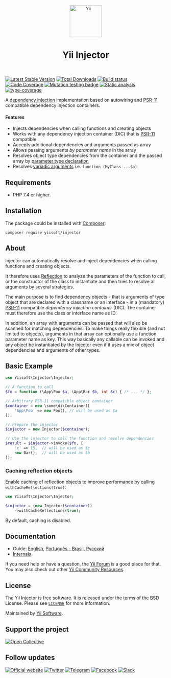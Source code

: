 <p align="center">
    <a href="https://github.com/yiisoft" target="_blank">
        <img src="https://yiisoft.github.io/docs/images/yii_logo.svg" height="100px" alt="Yii">
    </a>
    <h1 align="center">Yii Injector</h1>
    <br>
</p>

[![Latest Stable Version](https://poser.pugx.org/yiisoft/injector/v)](https://packagist.org/packages/yiisoft/injector)
[![Total Downloads](https://poser.pugx.org/yiisoft/injector/downloads)](https://packagist.org/packages/yiisoft/injector)
[![Build status](https://github.com/yiisoft/injector/actions/workflows/build.yml/badge.svg?branch=master)](https://github.com/yiisoft/injector/actions/workflows/build.yml?query=branch%3Amaster)
[![Code Coverage](https://codecov.io/gh/yiisoft/injector/graph/badge.svg?token=UX1E0SFD1P)](https://codecov.io/gh/yiisoft/injector)
[![Mutation testing badge](https://img.shields.io/endpoint?style=flat&url=https%3A%2F%2Fbadge-api.stryker-mutator.io%2Fgithub.com%2Fyiisoft%2Finjector%2Fmaster)](https://dashboard.stryker-mutator.io/reports/github.com/yiisoft/injector/master)
[![Static analysis](https://github.com/yiisoft/injector/actions/workflows/static.yml/badge.svg?branch=master)](https://github.com/yiisoft/injector/actions/workflows/static.yml?query=branch%3Amaster)
[![type-coverage](https://shepherd.dev/github/yiisoft/injector/coverage.svg)](https://shepherd.dev/github/yiisoft/injector)

A [dependency injection](https://en.wikipedia.org/wiki/Dependency_injection)
implementation based on autowiring and
[PSR-11](https://www.php-fig.org/psr/psr-11/) compatible dependency injection containers.

#### Features

- Injects dependencies when calling functions and creating objects
- Works with any dependency injection container (DIC) that is [PSR-11](https://www.php-fig.org/psr/psr-11/) compatible
- Accepts additional dependencies and arguments passed as array
- Allows passing arguments *by parameter name* in the array
- Resolves object type dependencies from the container and the passed array
   by [parameter type declaration](https://www.php.net/manual/en/functions.arguments.php#functions.arguments.type-declaration)
- Resolves [variadic arguments](https://www.php.net/manual/en/functions.arguments.php#functions.variable-arg-list)
   i.e. `function (MyClass ...$a)`

## Requirements

- PHP 7.4 or higher.

## Installation

The package could be installed with [Composer](https://getcomposer.org):

```shell
composer require yiisoft/injector
```

## About

Injector can automatically resolve and inject dependencies when calling
functions and creating objects.

It therefore uses [Reflection](https://www.php.net/manual/en/book.reflection.php) to analyze the
parameters of the function to call, or the constructor of the class to
instantiate and then tries to resolve all arguments by several strategies.

The main purpose is to find dependency objects - that is arguments of type
object that are declared with a classname or an interface - in a (mandatory)
[PSR-11](https://www.php-fig.org/psr/psr-11/) compatible *dependency injection
container* (DIC). The container must therefore use the class or interface name
as ID.

In addition, an array with arguments can be passed that will also be scanned for
matching dependencies. To make things really flexible (and not limited to
objects), arguments in that array can optionally use a function parameter name
as key. This way basically any callable can be invoked and any object
be instantiated by the Injector even if it uses a mix of object dependencies and
arguments of other types.

## Basic Example

```php
use Yiisoft\Injector\Injector;

// A function to call
$fn = function (\App\Foo $a, \App\Bar $b, int $c) { /* ... */ };

// Arbitrary PSR-11 compatible object container
$container = new \some\di\Container([
    'App\Foo' => new Foo(), // will be used as $a
]);

// Prepare the injector
$injector = new Injector($container);

// Use the injector to call the function and resolve dependencies
$result = $injector->invoke($fn, [
    'c' => 15,  // will be used as $c
    new Bar(),  // will be used as $b
]);
```

### Caching reflection objects

Enable caching of reflection objects to improve performance by calling `withCacheReflections(true)`:

```php
use Yiisoft\Injector\Injector;

$injector = (new Injector($container))
    ->withCacheReflections(true);
```

By default, caching is disabled.

## Documentation

- Guide: [English](docs/guide/en/README.md), [Português - Brasil](docs/guide/pt-BR/README.md), [Русский](docs/guide/ru/README.md)
- [Internals](docs/internals.md)

If you need help or have a question, the [Yii Forum](https://forum.yiiframework.com/c/yii-3-0/63) is a good place for that.
You may also check out other [Yii Community Resources](https://www.yiiframework.com/community).

## License

The Yii Injector is free software. It is released under the terms of the BSD License.
Please see [`LICENSE`](./LICENSE.md) for more information.

Maintained by [Yii Software](https://www.yiiframework.com/).

## Support the project

[![Open Collective](https://img.shields.io/badge/Open%20Collective-sponsor-7eadf1?logo=open%20collective&logoColor=7eadf1&labelColor=555555)](https://opencollective.com/yiisoft)

## Follow updates

[![Official website](https://img.shields.io/badge/Powered_by-Yii_Framework-green.svg?style=flat)](https://www.yiiframework.com/)
[![Twitter](https://img.shields.io/badge/twitter-follow-1DA1F2?logo=twitter&logoColor=1DA1F2&labelColor=555555?style=flat)](https://twitter.com/yiiframework)
[![Telegram](https://img.shields.io/badge/telegram-join-1DA1F2?style=flat&logo=telegram)](https://t.me/yii3en)
[![Facebook](https://img.shields.io/badge/facebook-join-1DA1F2?style=flat&logo=facebook&logoColor=ffffff)](https://www.facebook.com/groups/yiitalk)
[![Slack](https://img.shields.io/badge/slack-join-1DA1F2?style=flat&logo=slack)](https://yiiframework.com/go/slack)
